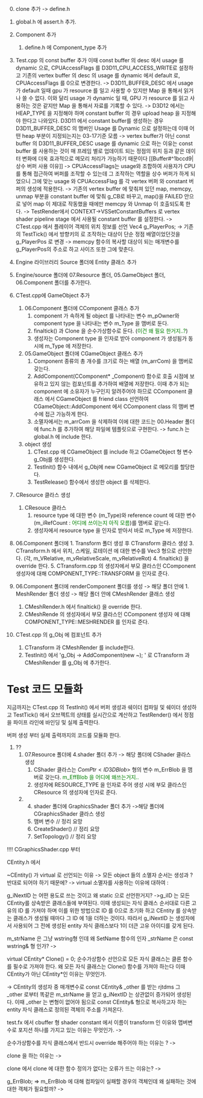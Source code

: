 0. clone 추가 -> define.h
0. global.h 에 assert.h 추가. 
2. Component 추가
	1.  define.h 에 Component_type 추가

3. Test.cpp 의 const buffer 추가
이때 const buffer 의 desc 에서 usage 를 dynamic 으로, CPUAccessFlags 를 D3D11_CPU_ACCESS_WRITE로 설정하고 기존의 vertex buffer 의 desc 의 usage 를 dynamic 에서 default 로, CPUAccessFlags 를 0으로 변경한다. 
->
	D3D11_BUFFER_DESC 에서 usage 가 default 일때 gpu 가 resource 를 일고 사용할 수 있지만 Map 을 통해서 읽거나 쓸 수 없다. 이와 달리 usage 가 dynamic 일 때, GPU 가 resource 를 읽고 사용하는 것은 같지만 Map 을 통해서 자료를 기록할 수 있다.
->
	D3D12 에서는 HEAP_TYPE 을 지정해야 하며 constant buffer 의 경우 upload heap 을 지정해야 한다고 나와있다. D3D11 에서 constant buffer를 생성하는 경우 D3D11_BUFFER_DESC 의 맴버인 Usage 를 Dynamic 으로 설정하는데 이때 어떤 heap 부분이 지정되는지는 03-17기준 모름
->
	vertex buffer가 아닌 const buffer 의 D3D11_BUFFER_DESC usage 를 dynamic 으로 하는 이유는 const buffer 를 사용하는 것이 매 프레임 별로 업데이트 되는 정점의 위치 등과 같은 데이터 변화에 더욱 효과적으로 메모리 처리가 가능하기 때문이다 [[Buffer#^1bccd9|상수 버퍼 사용 이유]]
->
	CPUAccessFlags는 usage와 조합하여 사용자가 CPU를 통해 접근하여 버퍼를 조작할 수 있는데 그 조작하는 역할을 상수 버퍼가 하게 되었으니 그에 맞는 usage 와 CPUAccessFlag 를 각 vertex 버퍼 와 constant 버퍼의 생성에 적용한다.
->
	기존의 vertex buffer 에 맞춰져 있던 map, memcpy, unmap 부분을 constant buffer 에 맞춰 g_CB로 바꾸고, map()을 FAILED 안으로 넣어 map 이 제대로 작동했을 때에만 memcpy 와 Unmap 이 호출되도록 한다.
->
	TestRender에서 CONTEXT->VSSetConstantBuffers 로 vertex shader pipeline stage 에서 사용될 constant buffer 를 설정한다.
->
	CTest.cpp 에서 플레이어 객체의 위치 정보를 선언 
	Vec4 g_PlayerPos;
	-> 기존의 TestTick() 에서 방향키의 로 조작하는 대상이 단순 정점 배열이었던것을 g_PlayerPos 로 변경
	-> memcpy 함수의 복사할 대상이 되는 매개변수를 g_PlayerPos의 주소로 하고 사이즈 또한 그에 맞춘다.

4. Engine 라이브러리 Source 폴더에 Entity 클래스 추가

5. Engine/source 폴더에 07.Resource 폴더, 05.GameObject 폴더, 06.Component 폴더를 추가한다.

6. CTest.cpp에 GameObject 추가
	1. 06.Component 폴더에 CComponent 클래스 추가
		1. component 가 속하게 될 object 를 나타내는 변수 m_pOwner와 component type 을 나타내는 변수 m_Type 을 맴버로 둔다.
		2. finaltick() 과 Clone 을 순수가상함수로 둔다. (<span style="color:green ">이건 왜 필요 한거지..?</span>)
		3. 생성자는 Component type 을 인자로 받아 component 가 생성됨가 동시에 m_Type 에 저장한다. 
	2. 05.GameObject 폴더에 CGameObject 클래스 추가
		1. Component 종류의 총 개수를 크기로 하는 배열 (m_arrCom) 을 맴버로 갖는다.
		2. AddComponent(CComponent* _Component) 함수로 호출 시점에 보유하고 있지 않는 컴포넌트를 추가하여 배열에 저장한다. 이때 추가 되는 component 에 소유자가 누구인지 알려주어야 하므로 CComponent 클래스 에서 CGameObject 를 friend class 선언하여 CGameObject::AddComponent 에서 CComponent class 의 맴버 변수에 접근 가능하게 한다.
		3. 소멸자에서는 m_arrCom 을 삭제하여 이에 대한 코드는 00.Header 폴더에 func.h 를 추가하여 해당 파일에 템플릿으로 구현한다. -> func.h 는 global.h 에 include 한다.
	3.  object 생성
		1. CTest.cpp 에 CGameObject 를 include 하고 CGameObject 형 변수g_Obj를 생성한다.
		2. TestInit() 함수 내에서 g_Obj에 new CGameObject 로 메모리를 할당한다.
		3. TestRelease() 함수에서 생성한 object 를 삭제한다.

7. CResource 클라스 생성
	1. CResouce 클라스
		1. resource type 에 대한 변수 (m_Type)와 reference count 에 대한 변수(m_iRefCount : <span style="color:green ">어디에 쓰이는지 아직 모름</span>)를 맴버로 같는다.
		2. 생성자에서 resource type 을 인자로 받아서 바로 m_Type 에 저장한다.

8. 06.Component 폴더에 1. Transform 폴더 생성 후 CTransform 클라스 생성
	3. CTransform.h 에서 위치, 스케일, 로테이션 에 대한 변수를 Vec3 형으로 선언한다. (각, m_VRelative, m_vRelativeScale, m_vRelativeRot)
	4. finaltick() 을 override 한다.
	5. CTransform.cpp 의 생성자에서 부모 클라스인 CComponent 생성자에 대해 COMPONENT_TYPE::TRANSFORM 을 인자로 준다.
9. 06.Component 폴더에 renderComponent 폴더를 생성 -> 해당 폴더 안에 1. MeshRender 폴더 생성 -> 해당 폴더 안에 CMeshRender 클래스 생성
	1. CMeshRender.h 에서 finaltick() 을 override 한다.
	2. CMeshRende 의 생성자에서 부모 클라스인 CComponent 생성자 에 대해 COMPONENT_TYPE::MESHRENDER 를 인자로 준다.

10. CTest.cpp 의 g_Obj 에 컴포넌트 추가 
	1. CTransform 과 CMeshRender 를 include한다.
	2. TestInit() 에서 'g_Obj -> AddComponent(new ~); ' 로 CTransform 과 CMeshRender 를 g_Obj 에 추가한다.

# Test 코드 모듈화

지금까지는 CTest.cpp 의 TestInit() 에서 버퍼 생성과 쉐이더 컴파일 및 쉐이더 생성하고 TestTick() 에서 오브젝트의 상태를 실시간으로 계산하고 TestRender() 에서 정점을 파이프 라인에 바인딩 및 실제 출력한다.

버퍼 생성 부터 실제 출력까지의 코드를 모듈화 한다.

1. ??
	1. 07.Resource 폴더에 4.shader 폴더 추가 -> 해당 폴더에 CShader 클라스 생성
		1. CShader 클라스는 $ComPtr<ID3DBlob>$ 형의 변수 m_ErrBlob 을 맴버로 갖는다. <span style="color: green">m_EffBlob 을 어디에 왜쓰는거지..</span> 
		2. 생성자에 RESOURCE_TYPE 을 인자로 주어 생성 시에 부모 클라스인 CResource 의 생성자에 인자로 준다.
	2. 4. shader 폴더에 GraphicsShader 폴더 추가 ->해당 폴더에 CGraphicsShader 클라스 생성
		1. 맴버 변수 // 정리 요망
		2. CreateShader() // 정리 요망
		3. SetTopology() // 정리 요망


!!!! CGraphicsShader.cpp 부터


CEntity.h 에서

~CEntity() 가 virtual 로 선언되는 이유
-> 모든 object 들의 소멸자 순서는 생성과 ?반대로 되어야 하기 때문에?
-> virtual 소멸자를 사용하는 이유에 대하여 : 

 g_iNextID 는 어떤 용도로 쓰는 것이고 왜 static 으로 선언한거지?
->g_iID 는 모든 CEntity를 상속받은 클래스들에 부여된다. 이때 생성되는 자식 클래스 순서대로 다른 고유의 ID 를 가져야 하며 이를 위한 방법으로 ID 를 0으로 초기화 하고 CEntity 를 상속받는 클래스가 생성될 때마다 그 ID 에 1을 더하는 것이다. 따라서 g_iNextID 는 생성자에서 사용되어 그 전에 생성된 entity 자식 클래스보다 1이 더큰 고유 아이디를 갖게 된다.

 m_strName 은 그냥 wstring형 인데 왜 SetName 함수의 인자 _strName 은 const wstring& 형 인가?
->

virtual CEntity* Clone() = 0; 순수가상함수 선언으로 모든 자식 클래스는 클론 함수를 필수로 가져야 한다. 왜 모든 자식 클래스는 Clone() 함수를 가져야 하는다 이때 CEntity가 아닌 CEntity*인 이유는 무엇인가.

-> CEntity의 생성자 중 매개변수로 const CEntity& _other 를 받는 rjtdms 그 _other 로부터 똑같은 m_strName 을 얻고 g_iNextID 는 상관없이 증가되어 생성된다. 이때 _other 는 변형이 없어야 됨으로 const CEntity& 형으로 복사하고자 하는 entity 자식 클래스로 정의된 객체의 주소를 가져온다.

test.fx 에서 cbuffer 형 shader constant 에서 이름이 transform 인 이유와 맵버변수로 포지션 하나를 가지고 있는 이유는 무엇인가.
-> 

순수가상함수를 자식 클래스에서 반드시 override 해주어야 하는 이유는 ?
->

clone 을 하는 이유는
->

clone 에서 clone 에 대한 함수 정의가 없다는 오류가 뜨는 이유는?
->

g_ErrBlob; => m_ErrBlob 에 대해 컴파일이 실패할 경우의 객체인데 왜 실패하는 것에 대한 객체가 필요할까?
->